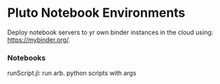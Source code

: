 # Pluto Notebook Environments

Deploy notebook servers to yr own binder instances in the cloud using: https://mybinder.org/.

### Notebooks

runScript.jl: run arb. python scripts with args

